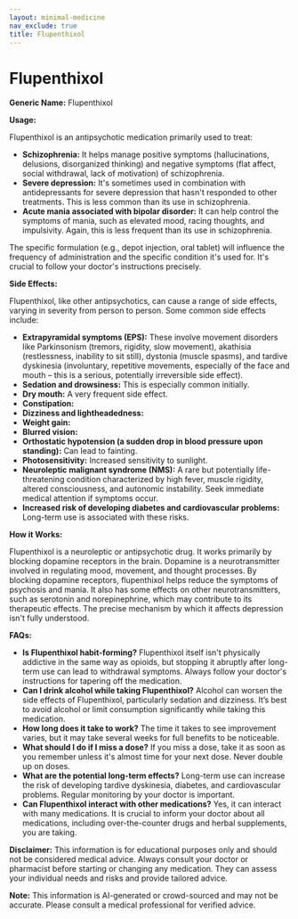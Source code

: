 ```yaml
---
layout: minimal-medicine
nav_exclude: true
title: Flupenthixol
---
```


# Flupenthixol

**Generic Name:** Flupenthixol

**Usage:**

Flupenthixol is an antipsychotic medication primarily used to treat:

* **Schizophrenia:**  It helps manage positive symptoms (hallucinations, delusions, disorganized thinking) and negative symptoms (flat affect, social withdrawal, lack of motivation) of schizophrenia.
* **Severe depression:**  It's sometimes used in combination with antidepressants for severe depression that hasn't responded to other treatments.  This is less common than its use in schizophrenia.
* **Acute mania associated with bipolar disorder:**  It can help control the symptoms of mania, such as elevated mood, racing thoughts, and impulsivity.  Again, this is less frequent than its use in schizophrenia.

The specific formulation (e.g., depot injection, oral tablet) will influence the frequency of administration and the specific condition it's used for.  It's crucial to follow your doctor's instructions precisely.


**Side Effects:**

Flupenthixol, like other antipsychotics, can cause a range of side effects, varying in severity from person to person.  Some common side effects include:

* **Extrapyramidal symptoms (EPS):** These involve movement disorders like Parkinsonism (tremors, rigidity, slow movement), akathisia (restlessness, inability to sit still), dystonia (muscle spasms), and tardive dyskinesia (involuntary, repetitive movements, especially of the face and mouth – this is a serious, potentially irreversible side effect).
* **Sedation and drowsiness:**  This is especially common initially.
* **Dry mouth:**  A very frequent side effect.
* **Constipation:**
* **Dizziness and lightheadedness:**
* **Weight gain:**
* **Blurred vision:**
* **Orthostatic hypotension (a sudden drop in blood pressure upon standing):**  Can lead to fainting.
* **Photosensitivity:** Increased sensitivity to sunlight.
* **Neuroleptic malignant syndrome (NMS):** A rare but potentially life-threatening condition characterized by high fever, muscle rigidity, altered consciousness, and autonomic instability.  Seek immediate medical attention if symptoms occur.
* **Increased risk of developing diabetes and cardiovascular problems:** Long-term use is associated with these risks.


**How it Works:**

Flupenthixol is a neuroleptic or antipsychotic drug. It works primarily by blocking dopamine receptors in the brain.  Dopamine is a neurotransmitter involved in regulating mood, movement, and thought processes. By blocking dopamine receptors, flupenthixol helps reduce the symptoms of psychosis and mania.  It also has some effects on other neurotransmitters, such as serotonin and norepinephrine, which may contribute to its therapeutic effects.  The precise mechanism by which it affects depression isn't fully understood.


**FAQs:**

* **Is Flupenthixol habit-forming?**  Flupenthixol itself isn't physically addictive in the same way as opioids, but stopping it abruptly after long-term use can lead to withdrawal symptoms.  Always follow your doctor's instructions for tapering off the medication.
* **Can I drink alcohol while taking Flupenthixol?**  Alcohol can worsen the side effects of Flupenthixol, particularly sedation and dizziness. It’s best to avoid alcohol or limit consumption significantly while taking this medication.
* **How long does it take to work?** The time it takes to see improvement varies, but it may take several weeks for full benefits to be noticeable.
* **What should I do if I miss a dose?** If you miss a dose, take it as soon as you remember unless it's almost time for your next dose.  Never double up on doses.
* **What are the potential long-term effects?** Long-term use can increase the risk of developing tardive dyskinesia, diabetes, and cardiovascular problems. Regular monitoring by your doctor is important.
* **Can Flupenthixol interact with other medications?** Yes, it can interact with many medications. It is crucial to inform your doctor about all medications, including over-the-counter drugs and herbal supplements, you are taking.


**Disclaimer:** This information is for educational purposes only and should not be considered medical advice. Always consult your doctor or pharmacist before starting or changing any medication.  They can assess your individual needs and risks and provide tailored advice.


**Note:** This information is AI-generated or crowd-sourced and may not be accurate. Please consult a medical professional for verified advice.